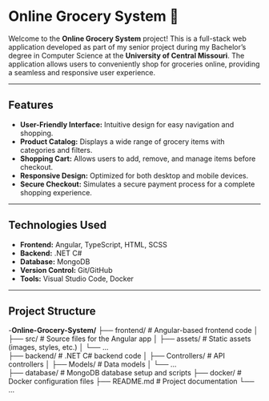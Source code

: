# Online Grocery System 🛒  

Welcome to the **Online Grocery System** project! This is a full-stack web application developed as part of my senior project during my Bachelor’s degree in Computer Science at the **University of Central Missouri**. The application allows users to conveniently shop for groceries online, providing a seamless and responsive user experience.  

---

## Features  
- **User-Friendly Interface:** Intuitive design for easy navigation and shopping.  
- **Product Catalog:** Displays a wide range of grocery items with categories and filters.  
- **Shopping Cart:** Allows users to add, remove, and manage items before checkout.  
- **Responsive Design:** Optimized for both desktop and mobile devices.  
- **Secure Checkout:** Simulates a secure payment process for a complete shopping experience.  

---

## Technologies Used  
- **Frontend:** Angular, TypeScript, HTML, SCSS
- **Backend:** .NET C#
- **Database:** MongoDB
- **Version Control:** Git/GitHub
- **Tools:** Visual Studio Code, Docker

---

## Project Structure
-**Online-Grocery-System/**
├── frontend/               # Angular-based frontend code
│   ├── src/                # Source files for the Angular app
│   ├── assets/             # Static assets (images, styles, etc.)
│   └── ...                 
├── backend/                # .NET C# backend code
│   ├── Controllers/        # API controllers
│   ├── Models/             # Data models
│   └── ...                 
├── database/               # MongoDB database setup and scripts
├── docker/                 # Docker configuration files
├── README.md               # Project documentation
└── ...             
